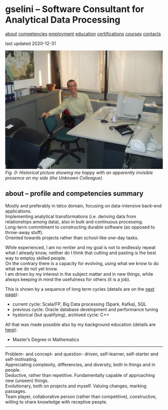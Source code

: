# gselini – Software Consultant for Analytical Data Processing

<div class="topnav">
    <a class="active" href="./index.html">about</a>
    <a href="./competencies.html">competencies</a>
    <a href="./employment.html">employment</a>
    <a href="./education.html">education</a>
    <a href="./certifications.html">certifications</a>
    <a href="./courses.html">courses</a>
    <a href="./contacts.html">contacts</a>
</div>

last updated 2020-12-31

![picture](./giorgio.jpeg "Giorgio")
*Fig. 0: Historical picture showing me happy with an apparently invisible presence on my side (the Unknown Colleague).*

## about – profile and competencies summary

Mostly and preferably in telco domain, focusing on data-intensive back-end applications. \
Implementing analytical transformations (i.e. deriving data from relationships among data), also in bulk and continuous processing. \
Long-term commitment to constructing durable software (as opposed to throw-away stuff). \
Oriented towards projects rather than school-like one-day tasks.

While experienced, I am no rentier and my goal is not to endlessly repeat what I already know, neither do I think that cutting and pasting is the best way to employ skilled people. \
On the contrary there is a capacity for evolving, using what we know to do what we do not yet know. \
I am driven by my interest in the subject matter and in new things, while always keeping in mind the usefulness for others (it is a job).

This is shown by a sequence of long term cycles (details are on the [next page](./competencies.md)):

* current cycle: Scala/FP, Big Data processing (Spark, Kafka), SQL
* previous cycle: Oracle database development and performance tuning
* hystorical (but qualifying), archived cycle: C++

All that was made possible also by my background education (details are [here](./education.md)):

* Master’s Degree in Mathematics

---
Problem- and concept- and question- driven, self-learner, self-starter and self-motivating. \
Appreciating complexity, differencies, and diversity, both in things and in people. \
Deductive, rather than repetitive. Fundamentally capable of approaching new (unseen) things. \
Evolutionary, both on projects and myself. Valuing changes, marking passages. \
Team player, collaborative person (rather than competitive), constructive, willing to share knowledge with receptive people.
